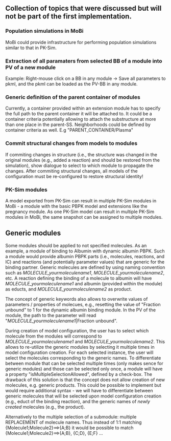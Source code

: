 ## Collection of topics that were discussed but will not be part of the first implementation.

### Population simulations in MoBi
MoBi could provide infrastructure for performing population simulations similar to that in PK-Sim.

### Extraction of all paramaters from selected BB of a module into PV of a new module
Example: Right-mouse click on a BB in any module -> Save all parameters to pkml, and the pkml can be loaded as the PV-BB in any module.

### Generic definition of the parent container of modules
Currently, a container provided within an extension module has to specify the full path to the parent container it will be attached to.
It could be a container criteria potentially allowing to attach the substructure at more than one place in the parent-SS. Neighborhoods could be defined by container criteria as well. E.g "PARENT_CONTAINER/Plasma"

### Commit structural changes from models to modules
If commiting changes in structure (i.e., the structure was changed in the original modules (e.g., added a reaction) and should be restored from the simulation), show dialogue to select to which module to propagate the changes. After commiting structural changes, all models of the configuration must be re-configured to restore structural identity!

### PK-Sim modules
A model exported from PK-Sim can result in multiple PK-Sim modules in MoBi - a module with the basic PBPK model and extensions like the pregnancy module.
As one PK-Sim model can result in multiple PK-Sim modules in MoBi, the same snapshot can be assigned to multiple modules.

## Generic modules
Some modules should be applied to not specified molecules. As an example, a module of binding to Albumin with dynamic albumin PBPK. Such a module would provide albumin PBPK parts (i.e., molecules, reactions, and IC) and reactions (and potentially parameter values) that are generic for the binding partner. Generic molecules are defined by using naming convention such as _MOLECULE_yourmoleculename1_, _MOLECULE_yourmoleculename2_, etc. A reaction defining the binding of a molecule to albumin will have _MOLECULE_yourmoleculename1_ and albumin (provided within the module) as educts, and _MOLECULE_yourmoleculename2_ as product.

The concept of generic keywords also allows to overwrite values of parameters / properties of molecues, e.g., resetting the value of "Fraction unbound" to 1 for the dynamic albumin binding module. In the PV of the module, the path to the parameter will read "_MOLECULE_yourmoleculename1_|Fraction unbound".

During creation of model configuration, the user has to select which molecule from the modules will correspond to _MOLECULE_yourmoleculename1_ and _MOLECULE_yourmoleculename2_. This allows to re-utilize the generic modules by selecting it multiple times in model configuration creation. For each selected instance, the user will select the molecules corresponding to the generic names. To differentiate between module that can be selected multiple times (only makes sence for generic modules) and those can be selected only once, a module will have a property "isMultipleSelectionAllowed", defined by a check-box. The drawback of this solution is that the concept does not allow creation of new molecules, e.g. generic products. This could be possible to implement but would require additional syntax - we will have to differentiate between generic molecules that will be selected upon model configuration creation (e.g., educt of the binding reaction), and the generic names of _newly created_ molecules (e.g., the product).

Alternatively to the multiple selection of a submodule: multiple REPLACEMENT of molecule names. Thus instead of 1:1 matching {Molecule1;Molecule2}==>{A;B} it would be possible to match {Molecule1;Molecule2}==>{A;B}, {C;D}, {E;F} ...